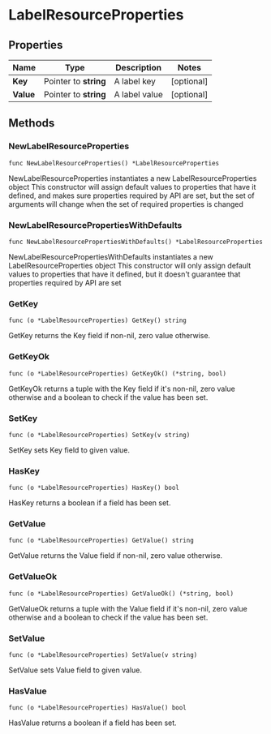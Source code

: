 # LabelResourceProperties

## Properties

|Name | Type | Description | Notes|
|------------ | ------------- | ------------- | -------------|
|**Key** | Pointer to **string** | A label key | [optional] |
|**Value** | Pointer to **string** | A label value | [optional] |

## Methods

### NewLabelResourceProperties

`func NewLabelResourceProperties() *LabelResourceProperties`

NewLabelResourceProperties instantiates a new LabelResourceProperties object
This constructor will assign default values to properties that have it defined,
and makes sure properties required by API are set, but the set of arguments
will change when the set of required properties is changed

### NewLabelResourcePropertiesWithDefaults

`func NewLabelResourcePropertiesWithDefaults() *LabelResourceProperties`

NewLabelResourcePropertiesWithDefaults instantiates a new LabelResourceProperties object
This constructor will only assign default values to properties that have it defined,
but it doesn't guarantee that properties required by API are set

### GetKey

`func (o *LabelResourceProperties) GetKey() string`

GetKey returns the Key field if non-nil, zero value otherwise.

### GetKeyOk

`func (o *LabelResourceProperties) GetKeyOk() (*string, bool)`

GetKeyOk returns a tuple with the Key field if it's non-nil, zero value otherwise
and a boolean to check if the value has been set.

### SetKey

`func (o *LabelResourceProperties) SetKey(v string)`

SetKey sets Key field to given value.

### HasKey

`func (o *LabelResourceProperties) HasKey() bool`

HasKey returns a boolean if a field has been set.

### GetValue

`func (o *LabelResourceProperties) GetValue() string`

GetValue returns the Value field if non-nil, zero value otherwise.

### GetValueOk

`func (o *LabelResourceProperties) GetValueOk() (*string, bool)`

GetValueOk returns a tuple with the Value field if it's non-nil, zero value otherwise
and a boolean to check if the value has been set.

### SetValue

`func (o *LabelResourceProperties) SetValue(v string)`

SetValue sets Value field to given value.

### HasValue

`func (o *LabelResourceProperties) HasValue() bool`

HasValue returns a boolean if a field has been set.



